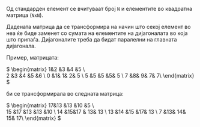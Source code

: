 Од стандарден елемент се вчитуваат број `N` и елементите во квадратна матрица (`NxN`).

Дадената матрица да се трансформира на начин што секој елемент во неа ќе биде заменет со сумата на елементите на дијагоналата во која што припаѓа. Дијагоналите треба да бидат паралелни на главната дијагонала. 

Пример, матрицата:


$
 \begin{matrix}
1&2 &3 &4 &5 \\               
2 &3 &4 &5 &6 \\
    0 &1& 1& 2& 5    \\ 
    5 &5 &5 &5& 5 \\
    7 &8& 9& 7& 7\\ 
  \end{matrix}
$


би се трансформирала во следната матрица:


$
 \begin{matrix}
17&13 &13 &10 &5 \\               
15 &17 &13 &13 &10 \\
    14 &15&17 & 13& 13    \\ 
    13 &14 &15 &17& 13 \\
    7 &13& 14& 15& 17\\ 
  \end{matrix}
$


